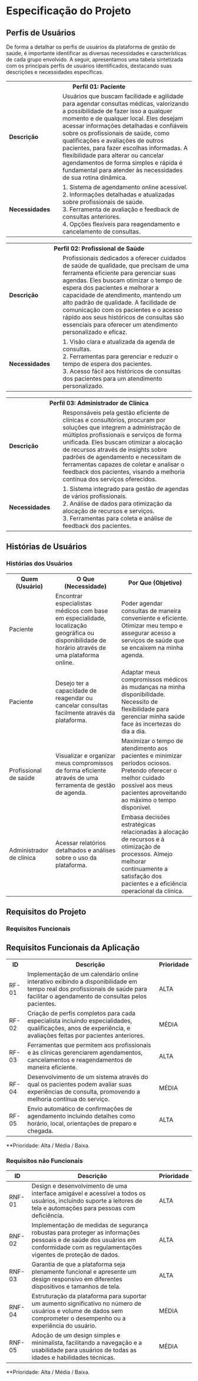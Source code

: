 # Especificação do Projeto

## Perfis de Usuários

De forma a detalhar os perfis de usuários da plataforma de gestão de saúde, é importante identificar as diversas necessidades e características de cada grupo envolvido. A seguir, apresentamos uma tabela sintetizada com os principais perfis de usuários identificados, destacando suas descrições e necessidades específicas.

<table>
<tbody>
<tr align=center>
<th colspan="2">Perfil 01: Paciente </th>
</tr>
<tr>
<td width="150px"><b>Descrição</b></td>
<td width="600px">Usuários que buscam facilidade e agilidade para agendar consultas médicas, valorizando a possibilidade de fazer isso a qualquer momento e de qualquer local. Eles desejam acessar informações detalhadas e confiáveis sobre os profissionais de saúde, como qualificações e avaliações de outros pacientes, para fazer escolhas informadas. A flexibilidade para alterar ou cancelar agendamentos de forma simples e rápida é fundamental para atender às necessidades de sua rotina dinâmica.</td>
</tr>
<tr>
<td><b>Necessidades</b></td>
<td>
1.	Sistema de agendamento online acessível. <br>
2.	Informações detalhadas e atualizadas sobre profissionais de saúde.<br>
3.	Ferramenta de avaliação e feedback de consultas anteriores.<br>
4.	Opções flexíveis para reagendamento e cancelamento de consultas.
</td>
</tr>
</tbody>
</table>

<table>
<tbody>
<tr align=center>
<th colspan="2">Perfil 02: Profissional de Saúde </th>
</tr>
<tr>
<td width="150px"><b>Descrição</b></td>
<td width="600px">Profissionais dedicados a oferecer cuidados de saúde de qualidade, que precisam de uma ferramenta eficiente para gerenciar suas agendas. Eles buscam otimizar o tempo de espera dos pacientes e melhorar a capacidade de atendimento, mantendo um alto padrão de qualidade. A facilidade de comunicação com os pacientes e o acesso rápido aos seus históricos de consultas são essenciais para oferecer um atendimento personalizado e eficaz.</td>
</tr>
<tr>
<td><b>Necessidades</b></td>
<td>
1.	Visão clara e atualizada da agenda de consultas.<br>
2.	Ferramentas para gerenciar e reduzir o tempo de espera dos pacientes.<br>
3.	Acesso fácil aos históricos de consultas dos pacientes para um atendimento personalizado.
</td>
</tr>
</tbody>
</table>

<table>
<tbody>
<tr align=center>
<th colspan="2">Perfil 03: Administrador de Clínica </th>
</tr>
<tr>
<td width="150px"><b>Descrição</b></td>
<td width="600px">Responsáveis pela gestão eficiente de clínicas e consultórios, procuram por soluções que integrem a administração de múltiplos profissionais e serviços de forma unificada. Eles buscam otimizar a alocação de recursos através de insights sobre padrões de agendamento e necessitam de ferramentas capazes de coletar e analisar o feedback dos pacientes, visando a melhoria contínua dos serviços oferecidos.</td>
</tr>
<tr>
<td><b>Necessidades</b></td>
<td>
1.	Sistema integrado para gestão de agendas de vários profissionais.<br>
2.	Análise de dados para otimização da alocação de recursos e serviços.<br>
3.	Ferramentas para coleta e análise de feedback dos pacientes.
</td>
</tr>
</tbody>
</table>


## Histórias de Usuários

<!DOCTYPE html>
<html>
<body>

<h3>Histórias dos Usuários</h3>

<table>
    <tr>
        <th>Quem (Usuário)</th>
        <th>O Que (Necessidade)</th>
        <th>Por Que (Objetivo)</th>
    </tr>
    <tr>
        <td>Paciente</td>
        <td>Encontrar especialistas médicos com base em especialidade, localização geográfica ou disponibilidade de horário através de uma plataforma online.</td>
        <td>Poder agendar consultas de maneira conveniente e eficiente. Otimizar meu tempo e assegurar acesso a serviços de saúde que se encaixem na minha agenda.</td>
    </tr>
    <tr>
        <td>Paciente</td>
        <td>Desejo ter a capacidade de reagendar ou cancelar consultas facilmente através da plataforma.</td>
        <td>Adaptar meus compromissos médicos às mudanças na minha disponibilidade. Necessito de flexibilidade para gerenciar minha saúde face às incertezas do dia a dia.</td>
    </tr>
    <tr>
        <td>Profissional de saúde</td>
        <td>Visualizar e organizar meus compromissos de forma eficiente através de uma ferramenta de gestão de agenda.</td>
        <td>Maximizar o tempo de atendimento aos pacientes e minimizar períodos ociosos. Pretendo oferecer o melhor cuidado possível aos meus pacientes aproveitando ao máximo o tempo disponível.</td>
    </tr>
    <tr>
        <td>Administrador de clínica</td>
        <td>Acessar relatórios detalhados e análises sobre o uso da plataforma.</td>
        <td>Embasa decisões estratégicas relacionadas à alocação de recursos e à otimização de processos. Almejo melhorar continuamente a satisfação dos pacientes e a eficiência operacional da clínica.</td>
    </tr>
</table>

</body>
</html>

## Requisitos do Projeto

### Requisitos Funcionais

<!DOCTYPE html>
<html>
<body>

<h2>Requisitos Funcionais da Aplicação</h2>

<table>
    <tr>
        <th>ID</th>
        <th>Descrição</th>
        <th>Prioridade</th>
    </tr>
    <tr>
        <td>RF-01</td>
        <td>Implementação de um calendário online interativo exibindo a disponibilidade em tempo real dos profissionais de saúde para facilitar o agendamento de consultas pelos pacientes.</td>
        <td>ALTA</td>
    </tr>
    <tr>
        <td>RF-02</td>
        <td>Criação de perfis completos para cada especialista incluindo especialidades, qualificações, anos de experiência, e avaliações feitas por pacientes anteriores.</td>
        <td>MÉDIA</td>
    </tr>
    <tr>
        <td>RF-03</td>
        <td>Ferramentas que permitem aos profissionais e às clínicas gerenciarem agendamentos, cancelamentos e reagendamentos de maneira eficiente.</td>
        <td>ALTA</td>
    </tr>
    <tr>
        <td>RF-04</td>
        <td>Desenvolvimento de um sistema através do qual os pacientes podem avaliar suas experiências de consulta, promovendo a melhoria contínua do serviço.</td>
        <td>MÉDIA</td>
    </tr>
    <tr>
        <td>RF-05</td>
        <td>Envio automático de confirmações de agendamento incluindo detalhes como horário, local, orientações de preparo e chegada.</td>
        <td>ALTA</td>
    </tr>
</table>

</body>
</html>


**Prioridade: Alta / Média / Baixa. 

### Requisitos não Funcionais

<!DOCTYPE html>
<html>
<body>

<table>
  <thead>
    <tr>
      <th>ID</th>
      <th>Descrição</th>
      <th>Prioridade</th>
    </tr>
  </thead>
  <tbody>
    <tr>
      <td>RNF-01</td>
      <td>Design e desenvolvimento de uma interface amigável e acessível a todos os usuários, incluindo suporte a leitores de tela e automações para pessoas com deficiência.</td>
      <td>ALTA</td>
    </tr>
    <tr>
      <td>RNF-02</td>
      <td>Implementação de medidas de segurança robustas para proteger as informações pessoais e de saúde dos usuários em conformidade com as regulamentações vigentes de proteção de dados.</td>
      <td>ALTA</td>
    </tr>
    <tr>
      <td>RNF-03</td>
      <td>Garantia de que a plataforma seja plenamente funcional e apresente um design responsivo em diferentes dispositivos e tamanhos de tela.</td>
      <td>ALTA</td>
    </tr>
    <tr>
      <td>RNF-04</td>
      <td>Estruturação da plataforma para suportar um aumento significativo no número de usuários e volume de dados sem comprometer o desempenho ou a experiência do usuário.</td>
      <td>MÉDIA</td>
    </tr>
    <tr>
      <td>RNF-05</td>
      <td>Adoção de um design simples e minimalista, facilitando a navegação e a usabilidade para usuários de todas as idades e habilidades técnicas.</td>
      <td>MÉDIA</td>
    </tr>
  </tbody>
</table>

</body>
</html>



**Prioridade: Alta / Média / Baixa. 

